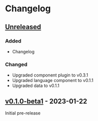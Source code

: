 Changelog
=========

[Unreleased]
------------

### Added

- Changelog

### Changed

- Upgraded component plugin to v0.3.1
- Upgraded language component to v0.1.1
- Upgraded data to v0.1.1

[v0.1.0-beta1] - 2023-01-22
---------------------------

Initial pre-release

[Unreleased]: https://github.com/marytts/voice-serbski-institut-dsb-juro
[v0.1.0-beta1]: https://github.com/marytts/voice-serbski-institut-dsb-juro/releases/tag/v0.1.0-beta1
